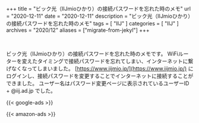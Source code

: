 +++
title =  "ビック光（IIJmioひかり）の接続パスワードを忘れた時のメモ"
url = "2020-12-11"
date = "2020-12-11"
description = "ビック光（IIJmioひかり）の接続パスワードを忘れた時のメモ"
tags = [
  "IIJ"
]
categories = [
  "IIJ"
]
archives = "2020/12"
aliases = ["migrate-from-jekyl"]
+++

<br>

ビック光（IIJmioひかり）の接続パスワードを忘れた時のメモです。
WiFiルーターを変えたタイミングで接続パスワードを忘れてしまい、インターネットに繋げなくなってしまいました。
[https://www.iijmio.jp/](https://www.iijmio.jp/) にログインし、接続パスワードを変更することでインターネットに接続することができました。
ユーザー名はパスワード変更ページに表示されているユーザーID + @iij.ad.jp でした。

<!-- Google Ads -->
{{< google-ads >}}

<!-- Amazon Ads -->
{{< amazon-ads >}}
